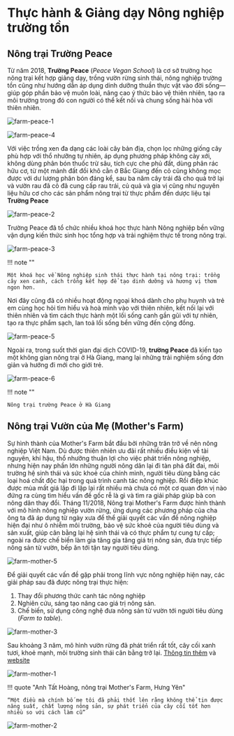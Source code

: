 
# Thực hành & Giảng dạy Nông nghiệp trường tồn

## Nông trại Trường Peace

Từ năm 2018, **Trường Peace** (*Peace Vegan School*) là cơ sở trường học nông trại kết hợp giảng dạy, trồng vườn rừng sinh thái, nông nghiệp trường tồn cũng như hướng dẫn áp dụng dinh dưỡng thuần thực vật vào đời sống&mdash;giúp góp phần bảo vệ muôn loài, nâng cao ý thức bảo vệ thiên nhiên, tạo ra môi trường trong đó con người có thể kết nối và chung sống hài hòa với thiên nhiên.

![farm-peace-1](../../assets/images/farm-peace-1.webp)

![farm-peace-4](../../assets/images/farm-peace-4.webp)

Với việc trồng xen đa dạng các loài cây bản địa, chọn lọc những giống cây phù hợp với thổ nhưỡng tự nhiên, áp dụng phương pháp không cày xới, không dùng phân bón thuốc trừ sâu, tích cực che phủ đất, dùng phân rác hữu cơ, từ một mảnh đất đồi khô cằn ở Bắc Giang đến cỏ cũng không mọc được với dư lượng phân bón đáng kể, sau ba năm cây trái đã cho quả trở lại và vườn rau đã cỏ đã cung cấp rau trái, củ quả và gia vị cũng như nguyên liệu hữu cơ cho các sản phẩm nông trại từ thực phẩm đến dược liệu tại **Trường Peace**

![farm-peace-2](../../assets/images/farm-peace-2.webp)

Trường Peace đã tổ chức nhiều khoá học thực hành Nông nghiệp bền vững vận dụng kiến thức sinh học tổng hợp và trải nghiệm thực tế trong nông trại.

![farm-peace-3](../../assets/images/farm-peace-3.webp)

!!! note ""

    Một khoá học về Nông nghiệp sinh thái thực hành tại nông trại: trồng cây xen canh, cách trồng kết hợp để tạo dinh dưỡng và hương vị thơm ngon hơn.

Nơi đây cũng đã có nhiều hoạt động ngoại khoá dành cho phụ huynh và trẻ em cùng học hỏi tìm hiểu và hoà mình vào với thiên nhiên, kết nối lại với thiên nhiên và tìm cách thực hành một lối sống canh gần gũi với tự nhiên, tạo ra thực phẩm sạch, lan toả lối sống bền vững đến cộng đồng.

![farm-peace-5](../../assets/images/farm-peace-5.webp)

Ngoài ra, trong suốt thời gian đại dịch COVID-19, **trường Peace** đã kiến tạo một không gian nông trại ở Hà Giang, mang lại những trải nghiệm sống đơn giản và hướng đi mới cho giới trẻ.

![farm-peace-6](../../assets/images/farm-peace-6.webp)

!!! note ""

    Nông trại trường Peace ở Hà Giang

## Nông trại Vườn của Mẹ (Mother's Farm)

Sự hình thành của Mother's Farm bắt đầu bởi những trăn trở về nên nông nghiệp Việt Nam. Dù được thiên nhiên ưu đãi rất nhiều điều kiện về tài nguyên, khí hậu, thổ nhưỡng thuận lợi cho việc phát triển nông nghiệp, nhưng hiện nay phần lớn những người nông dân lại đi tàn phá đất đai, môi trường hệ sinh thái và sức khoẻ của chính mình, người tiêu dùng bằng các loại hoá chất độc hại trong quá trình canh tác nông nghiệp. Rồi điệp khúc được mùa mất giá lặp đi lặp lại rất nhiều mà chưa có một cơ quan đơn vị nào đứng ra cùng tìm hiểu vấn đề gốc rễ là gì và tìm ra giải pháp giúp bà con nông dân thay đổi. Tháng 11/2018, Nông trại Mother's Farm được hình thành với mô hình nông nghiệp vườn rừng, ứng dụng các phương pháp của cha ông ta đã áp dụng từ ngày xưa để thể giải quyết các vấn đề nông nghiệp hiện đại như ô nhiễm môi trường, bảo vệ sức khoẻ của người tiêu dùng và sản xuất, giúp cân bằng lại hệ sinh thái và có thực phẩm tự cung tự cấp; ngoài ra được chế biến làm gia tăng gia tăng giá trị nông sản, đưa trực tiếp nông sản từ vườn, bếp ăn tới tận tay người tiêu dùng. 

![farm-mother-5](../../assets/images/farm-mother-5.webp)

Để giải quyết các vấn đề gặp phải trong lĩnh vực nông nghiệp hiện nay, các giải pháp sau đã được nông trại thực hiện:

1. Thay đổi phương thức canh tác nông nghiệp
2. Nghiên cứu, sáng tạo nâng cao giá trị nông sản.
3. Chế biến, sử dụng công nghệ đưa nông sản từ vườn tới người tiêu dùng (*Farm to table*).

![farm-mother-3](../../assets/images/farm-mother-3.webp)

Sau khoảng 3 năm, mô hình vườn rừng đã phát triển rất tốt, cây cối xanh tươi, khoẻ mạnh, môi trường sinh thái cân bằng trở lại. [Thông tin thêm](https://www.facebook.com/profile.php?id=100063696904798) và [website](https://sites.google.com/view/farmtotable-vn/)

![farm-mother-1](../../assets/images/farm-mother-1.webp)

!!! quote "Anh Tất Hoàng, nông trại Mother's Farm, Hưng Yên"

    “Một điều mà chính bố mẹ tôi đã phải thốt lên rằng không thể tin được năng suất, chất lượng nông sản, sự phát triển của cây cối tốt hơn nhiều so với cách làm cũ”

![farm-mother-2](../../assets/images/farm-mother-2.webp)

